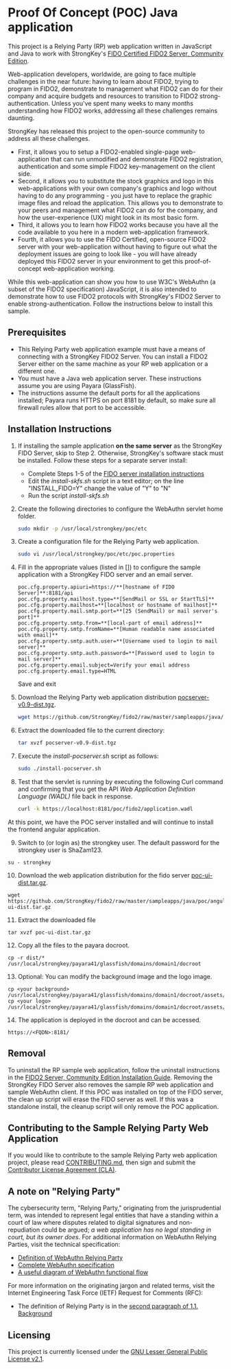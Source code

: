 # Proof Of Concept (POC) Java application
This project is a Relying Party (RP) web application written in JavaScript and Java to work with StrongKey's [FIDO Certified FIDO2 Server, Community Edition](https://github.com/StrongKey/fido2).

Web-application developers, worldwide, are going to face multiple challenges in the near future: having to learn about FIDO2, trying to program in FIDO2, demonstrate to management what FIDO2 can do for their company and acquire budgets and resources to transition to FIDO2 strong-authentication.  Unless you've spent many weeks to many months understanding how FIDO2 works, addressing all these challenges remains daunting.

StrongKey has released this project to the open-source community to address all these challenges.

- First, it allows you to setup a FIDO2-enabled single-page web-application that can run unmodified and demonstrate FIDO2 registration, authentication and some simple FIDO2 key-management on the client side.
- Second, it allows you to substitute the stock graphics and logo in this web-applications with your own company's graphics and logo without having to do any programming - you just have to replace the graphic image files and reload the application.  This allows you to demonstrate to your peers and management what FIDO2 can do for the company, and how the user-experience (UX) might look in its most basic form.  
- Third, it allows you to learn how FIDO2 works because you have all the code available to you here in a modern web-application framework.
- Fourth, it allows you to use the FIDO Certified, open-source FIDO2 server with your web-application without having to figure out what the deployment issues are going to look like - you will have already deployed this FIDO2 server in your environment to get this proof-of-concept web-application working.

While this web-application can show you how to use W3C's WebAuthn (a subset of the FIDO2 specification) JavaScript, it is also intended to demonstrate how to use FIDO2 protocols with StrongKey's FIDO2 Server to enable strong-authentication.  Follow the instructions below to install this sample.

## Prerequisites

- This Relying Party web application example must have a means of connecting with a StrongKey FIDO2 Server. You can install a FIDO2 Server either on the same machine as your RP web application or a different one.
- You must have a Java web application server. These instructions assume you are using Payara (GlassFish).
- The instructions assume the default ports for all the applications installed; Payara runs HTTPS on port 8181 by default, so make sure all firewall rules allow that port to be accessible.

## Installation Instructions

1. If installing the sample application **on the same server** as the StrongKey FIDO Server, skip to Step 2. Otherwise, StrongKey's software stack must be installed. Follow these steps for a separate server install:
    * Complete Steps 1-5 of the [FIDO server installation instructions](../../../docs/Installation_Guide_Linux.md) 
    * Edit the *install-skfs.sh* script in a text editor; on the line "INSTALL_FIDO=Y" change the value of "Y" to "N"
    * Run the script *install-skfs.sh*

2. Create the following directories to configure the WebAuthn servlet home folder.

    ```sh
    sudo mkdir -p /usr/local/strongkey/poc/etc
    ```

3. Create a configuration file for the Relying Party web application.

    ```sh
    sudo vi /usr/local/strongkey/poc/etc/poc.properties
    ```
4. Fill in the appropriate values (listed in []) to configure the sample application with a StrongKey FIDO server and an email server.

   ```
   poc.cfg.property.apiuri=https://**[hostname of FIDO Server]**:8181/api
   poc.cfg.property.mailhost.type=**[SendMail or SSL or StartTLS]**
   poc.cfg.property.mailhost=**[localhost or hostname of mailhost]**
   poc.cfg.property.mail.smtp.port=**[25 (SendMail) or mail server's port]**
   poc.cfg.property.smtp.from=**[local-part of email address]**
   poc.cfg.property.smtp.fromName=**[Human readable name associated with email]**
   poc.cfg.property.smtp.auth.user=**[Username used to login to mail server]**
   poc.cfg.property.smtp.auth.password=**[Password used to login to mail server]**
   poc.cfg.property.email.subject=Verify your email address
   poc.cfg.property.email.type=HTML
   ```
   Save and exit

5. Download the Relying Party web application distribution [pocserver-v0.9-dist.tgz](https://github.com/StrongKey/fido2/raw/master/sampleapps/java/poc/server/pocserver-v0.9-dist.tgz).

    ```sh
    wget https://github.com/StrongKey/fido2/raw/master/sampleapps/java/poc/server/pocserver-v0.9-dist.tgz
    ```

6. Extract the downloaded file to the current directory:

    ```sh
    tar xvzf pocserver-v0.9-dist.tgz
    ```

7. Execute the _install-pocserver.sh_ script as follows:

    ```sh
    sudo ./install-pocserver.sh
    ```

8. Test that the servlet is running by executing the following Curl command and confirming that you get the API _Web Application Definition Language (WADL)_ file back in response.

    ```sh
    curl -k https://localhost:8181/poc/fido2/application.wadl
    ```
At this point, we have the POC server installed and will continue to install the frontend angular application.

9. Switch to (or login as) the strongkey user. The default password for the strongkey user is ShaZam123.
```
su - strongkey
```

10. Download the web application distribution for the fido server [poc-ui-dist.tar.gz](https://github.com/StrongKey/fido2/raw/master/sampleapps/java/poc/angular/poc-ui-dist.tar.gz).
```
wget https://github.com/StrongKey/fido2/raw/master/sampleapps/java/poc/angular/poc-ui-dist.tar.gz
```

11. Extract the downloaded file

```
tar xvzf poc-ui-dist.tar.gz
```
12. Copy all the files to the payara docroot.

```
cp -r dist/* /usr/local/strongkey/payara41/glassfish/domains/domain1/docroot
```
13. Optional: You can modify the background image and the logo image.

```
cp <your background> /usr/local/strongkey/payara41/glassfish/domains/domain1/docroot/assets/app/media/img/bg/background.jpg
cp <your logo> /usr/local/strongkey/payara41/glassfish/domains/domain1/docroot/assets/app/media/img/logo/logo.png
```
14. The application is deployed in the docroot and can be accessed.

```
https://<FQDN>:8181/
```

## Removal

To uninstall the RP sample web application, follow the uninstall instructions in the [FIDO2 Server, Community Edition Installation Guide](https://github.com/StrongKey/fido2/blob/master/docs/Installation_Guide_Linux.md#removal). Removing the StrongKey FIDO Server also removes the sample RP web application and sample WebAuthn client.
If this POC was installed on top of the FIDO server, the clean up script will erase the FIDO server as well. If this was a standalone install, the cleanup script will only remove the POC application.

## Contributing to the Sample Relying Party Web Application 

If you would like to contribute to the sample Relying Party web application project, please read [CONTRIBUTING.md](https://github.com/StrongKey/fido2/blob/master/CONTRIBUTING.md), then sign and submit the [Contributor License Agreement (CLA)](https://cla-assistant.io/StrongKey/FIDO-Server).

## A note on "Relying Party"

The cybersecurity term, "Relying Party," originating from the jurisprudential term, was intended to represent legal entities that have a standing within a court of law where disputes related to digital signatures and non-repudiation could be argued; *a web application has no legal standing in court, but its owner does*. For additional information on WebAuthn Relying Parties, visit the technical specification:

- [Definition of WebAuthn Relying Party](https://www.w3.org/TR/webauthn/#webauthn-relying-party)
- [Complete WebAuthn specification](https://www.w3.org/TR/webauthn)
- [A useful diagram of WebAuthn functional flow](https://www.w3.org/TR/webauthn/#api)

For more information on the originating jargon and related terms, visit the Internet Engineering Task Force (IETF) Request for Comments (RFC):

- The definition of Relying Party is in the [second paragraph of 1.1. Background](https://tools.ietf.org/html/rfc3647#section-1.1)

## Licensing
This project is currently licensed under the [GNU Lesser General Public License v2.1](../../../LICENSE).
